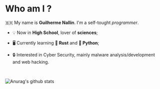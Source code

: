 # Who am I ?

🇧🇷 My name is **Guilherme Nallin**. I'm a self-tought _programmer_.

- 💡 Now in **High School**, lover of **sciences**;

- 🖥️ Currently learning **🦀 Rust** and **🐍 Python**;

- 🔒 Interested in Cyber Security, mainly malware analysis/development and web hacking.

<br>

![Anurag's github stats](https://github-readme-stats.vercel.app/api?username=nallinguilherme&show_icons=true&theme=dracula)
